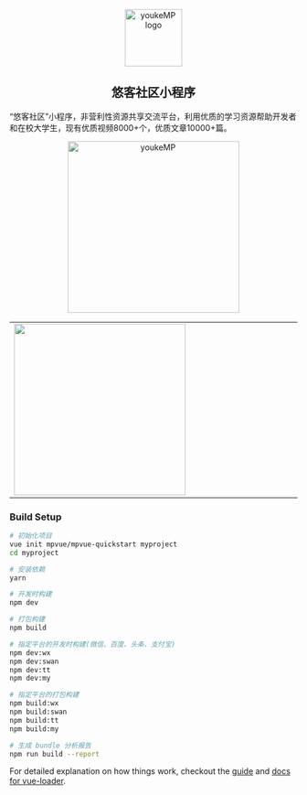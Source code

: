 <p align="center"><a href="https://qq.mcust.cn/#/" target="_blank" rel="noopener noreferrer"><img width="100" src="https://cdn.nlark.com/yuque/0/2019/png/238895/1559096915156-assets/web-upload/14a568c5-8ee3-4544-a59f-62384640adf8.png?x-oss-process=image/resize,w_275" alt="youkeMP logo"></a></p>

<h2 align="center">悠客社区小程序</h2>


“悠客社区”小程序，非营利性资源共享交流平台，利用优质的学习资源帮助开发者和在校大学生，现有优质视频8000+个，优质文章10000+篇。


<p align="center"><img width="300" src="https://cdn.nlark.com/yuque/0/2019/jpeg/238895/1557738487961-f65be9ef-fe4b-4144-9bb2-3d5b4c094692.jpeg?x-oss-process=image/resize,w_550" alt="youkeMP"></p>


<table>
  <tbody>
    <tr>
      <td align="center" valign="middle">
        <img width="300" src="https://cdn.nlark.com/yuque/0/2019/png/238895/1560419845775-a1f68c67-d3a2-4914-9f85-95b40ee75fb4.png?x-oss-process=image/resize,w_580" />
      </td>
      <td align="center" valign="middle">
        <img width="300" src"https://cdn.nlark.com/yuque/0/2019/png/238895/1560419826856-31e8ae92-bce8-4c33-9676-e9b1abe261cb.png?x-oss-process=image/resize,w_566" />
      </td>
    </tr>
  </tbody>
</table>

### Build Setup

``` bash
# 初始化项目
vue init mpvue/mpvue-quickstart myproject
cd myproject

# 安装依赖
yarn

# 开发时构建
npm dev

# 打包构建
npm build

# 指定平台的开发时构建(微信、百度、头条、支付宝)
npm dev:wx
npm dev:swan
npm dev:tt
npm dev:my

# 指定平台的打包构建
npm build:wx
npm build:swan
npm build:tt
npm build:my

# 生成 bundle 分析报告
npm run build --report
```

For detailed explanation on how things work, checkout the [guide](http://vuejs-templates.github.io/webpack/) and [docs for vue-loader](http://vuejs.github.io/vue-loader).
